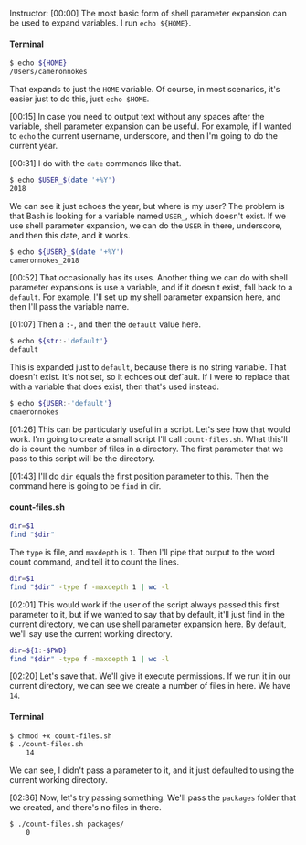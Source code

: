 Instructor: [00:00] The most basic form of shell parameter expansion can be used to expand variables. I run `echo ${HOME}`. 

#### Terminal
```bash
$ echo ${HOME}
/Users/cameronnokes
```
That expands to just the `HOME` variable. Of course, in most scenarios, it's easier just to do this, just `echo $HOME`.

[00:15] In case you need to output text without any spaces after the variable, shell parameter expansion can be useful. For example, if I wanted to `echo` the current username, underscore, and then I'm going to do the current year.

[00:31] I do with the `date` commands like that. 

```bash
$ echo $USER_$(date '+%Y')
2018
```

We can see it just echoes the year, but where is my user? The problem is that Bash is looking for a variable named `USER_`, which doesn't exist. If we use shell parameter expansion, we can do the `USER` in there, underscore, and then this date, and it works.

```bash
$ echo ${USER}_$(date '+%Y')
cameronnokes_2018
```

[00:52] That occasionally has its uses. Another thing we can do with shell parameter expansions is use a variable, and if it doesn't exist, fall back to a `default`. For example, I'll set up my shell parameter expansion here, and then I'll pass the variable name.

[01:07] Then a `:-`, and then the `default` value here. 

```bash
$ echo ${str:-'default'}
default
```

This is expanded just to `default`, because there is no string variable. That doesn't exist. It's not set, so it echoes out def`ault. If I were to replace that with a variable that does exist, then that's used instead.

```bash
$ echo ${USER:-'default'}
cmaeronnokes
```
[01:26] This can be particularly useful in a script. Let's see how that would work. I'm going to create a small script I'll call `count-files.sh`. What this'll do is count the number of files in a directory. The first parameter that we pass to this script will be the directory.

[01:43] I'll do `dir` equals the first position parameter to this. Then the command here is going to be `find` in dir. 

#### count-files.sh
```bash
dir=$1
find "$dir"
```

The `type` is file, and `maxdepth` is `1`. Then I'll pipe that output to the word count command, and tell it to count the lines.

```bash
dir=$1
find "$dir" -type f -maxdepth 1 | wc -l
```

[02:01] This would work if the user of the script always passed this first parameter to it, but if we wanted to say that by default, it'll just find in the current directory, we can use shell parameter expansion here. By default, we'll say use the current working directory.

```bash
dir=${1:-$PWD}
find "$dir" -type f -maxdepth 1 | wc -l
```

[02:20] Let's save that. We'll give it execute permissions. If we run it in our current directory, we can see we create a number of files in here. We have `14`. 

#### Terminal
```bash
$ chmod +x count-files.sh
$ ./count-files.sh
    14
```

We can see, I didn't pass a parameter to it, and it just defaulted to using the current working directory.

[02:36] Now, let's try passing something. We'll pass the `packages` folder that we created, and there's no files in there.

```bash
$ ./count-files.sh packages/
    0
```
